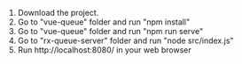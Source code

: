 1) Download the project.
2) Go to "vue-queue" folder and run "npm install"
3) Go to "vue-queue" folder and run "npm run serve"
4) Go to "rx-queue-server" folder and run "node src/index.js"
5) Run http://localhost:8080/ in your web browser
